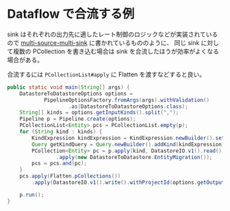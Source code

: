 # Dataflow で合流する例

sink はそれぞれの出力先に適したレート制御のロジックなどが実装されているので [multi-source-multi-sink](/dataflow/example/multi-source-multi-sink/README.md) に書かれているもののように、
同じ sink に対して複数の PCollection を書き込む場合は sink を合流したほうが効率がよくなる場合がある。

合流するには `PCollectionList#apply` に Flatten を渡すなどすると良い。

```java
public static void main(String[] args) {
    DatastoreToDatastoreOptions options =
            PipelineOptionsFactory.fromArgs(args).withValidation()
                    .as(DatastoreToDatastoreOptions.class);
    String[] kinds = options.getInputKinds().split(",");
    Pipeline p = Pipeline.create(options);
    PCollectionList<Entity> pcs = PCollectionList.empty(p);
    for (String kind : kinds) {
        KindExpression kindExpression = KindExpression.newBuilder().setName(kind).build();
        Query getKindQuery = Query.newBuilder().addKind(kindExpression).build();
        PCollection<Entity> pc = p.apply(kind, DatastoreIO.v1().read().withProjectId(options.getInputProjectId()).withQuery(getKindQuery))
                .apply(new DatastoreToDatastore.EntityMigration());
        pcs = pcs.and(pc);
    }
    pcs.apply(Flatten.pCollections())
        .apply(DatastoreIO.v1().write().withProjectId(options.getOutputProjectId()));

    p.run();
}
```
